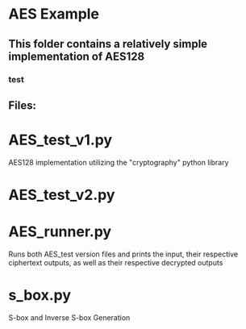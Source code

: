 # AES Example
## This folder contains a relatively simple implementation of AES128
### test


## Files:
# AES_test_v1.py 
AES128 implementation utilizing the "cryptography" python library
# AES_test_v2.py
# AES_runner.py
Runs both AES_test version files and prints the input, their respective ciphertext outputs, as well as their respective decrypted outputs 
# s_box.py
S-box and Inverse S-box Generation